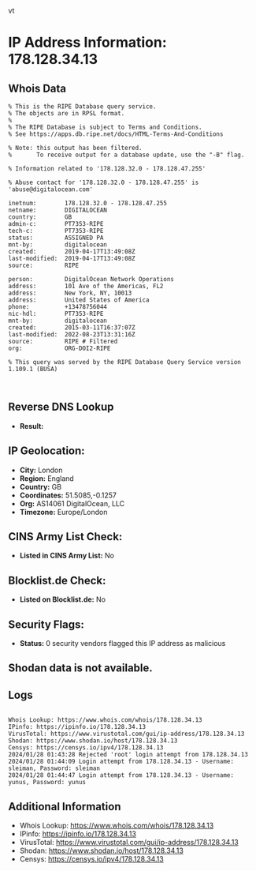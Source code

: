 vt
# IP Address Information: 178.128.34.13

## Whois Data
```
% This is the RIPE Database query service.
% The objects are in RPSL format.
%
% The RIPE Database is subject to Terms and Conditions.
% See https://apps.db.ripe.net/docs/HTML-Terms-And-Conditions

% Note: this output has been filtered.
%       To receive output for a database update, use the "-B" flag.

% Information related to '178.128.32.0 - 178.128.47.255'

% Abuse contact for '178.128.32.0 - 178.128.47.255' is 'abuse@digitalocean.com'

inetnum:        178.128.32.0 - 178.128.47.255
netname:        DIGITALOCEAN
country:        GB
admin-c:        PT7353-RIPE
tech-c:         PT7353-RIPE
status:         ASSIGNED PA
mnt-by:         digitalocean
created:        2019-04-17T13:49:08Z
last-modified:  2019-04-17T13:49:08Z
source:         RIPE

person:         DigitalOcean Network Operations
address:        101 Ave of the Americas, FL2
address:        New York, NY, 10013
address:        United States of America
phone:          +13478756044
nic-hdl:        PT7353-RIPE
mnt-by:         digitalocean
created:        2015-03-11T16:37:07Z
last-modified:  2022-08-23T13:31:16Z
source:         RIPE # Filtered
org:            ORG-DOI2-RIPE

% This query was served by the RIPE Database Query Service version 1.109.1 (BUSA)



```
## Reverse DNS Lookup
- **Result:** 

## IP Geolocation:
- **City:** London
- **Region:** England
- **Country:** GB
- **Coordinates:** 51.5085,-0.1257
- **Org:** AS14061 DigitalOcean, LLC
- **Timezone:** Europe/London

## CINS Army List Check:
- **Listed in CINS Army List:** 
No

## Blocklist.de Check:
- **Listed on Blocklist.de:** 
No

## Security Flags:
- **Status:** 0 security vendors flagged this IP address as malicious

## Shodan data is not available.

## Logs
```

Whois Lookup: https://www.whois.com/whois/178.128.34.13
IPinfo: https://ipinfo.io/178.128.34.13
VirusTotal: https://www.virustotal.com/gui/ip-address/178.128.34.13
Shodan: https://www.shodan.io/host/178.128.34.13
Censys: https://censys.io/ipv4/178.128.34.13
2024/01/28 01:43:28 Rejected 'root' login attempt from 178.128.34.13
2024/01/28 01:44:09 Login attempt from 178.128.34.13 - Username: sleiman, Password: sleiman
2024/01/28 01:44:47 Login attempt from 178.128.34.13 - Username: yunus, Password: yunus

```
## Additional Information
- Whois Lookup: https://www.whois.com/whois/178.128.34.13
- IPinfo: https://ipinfo.io/178.128.34.13
- VirusTotal: https://www.virustotal.com/gui/ip-address/178.128.34.13
- Shodan: https://www.shodan.io/host/178.128.34.13
- Censys: https://censys.io/ipv4/178.128.34.13

